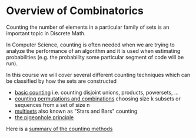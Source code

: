 # Overview of Combinatorics
Counting the number of elements in a particular family of sets is an important topic in Discrete Math.

In Computer Science, counting is often needed when we are trying to analyze the performance of an algorithm
and it is used when estimating probabilities (e.g. the probability some particular segment of code will be run).

In this course we will cover several different counting techniques which can be classified by how the sets
are constructed
* [basic counting](https://github.com/tjhickey724/discrete_math/blob/main/notes/counting/basicCounting.md) i.e. counting disjoint unions, products, powersets, ...
* [counting permutations and combinations](https://github.com/tjhickey724/discrete_math/blob/main/notes/counting/permsAndCombs.md) choosing size k subsets or sequences from a set of size n
* [multisets](./multisets.md) also known as "Stars and Bars" counting
* [the pigeonhole principle](pigeonhole.md)


Here is a [summary of the counting methods](summary.md)
